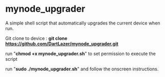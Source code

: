 # mynode_upgrader
A simple shell script that automatically upgrades the current device when run.

  Git clone to device : **git clone https://github.com/DartLazer/mynode_upgrader.git**

  run "**chmod +x mynode_upgrader.sh**" to set permission to execute the script

  run "**sudo ./mynode_upgrader.sh**" and follow the onscreen instructions.
